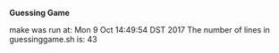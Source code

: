 **Guessing Game**

make was run at: Mon  9 Oct 14:49:54 DST 2017
The number of lines in guessinggame.sh is: 43
